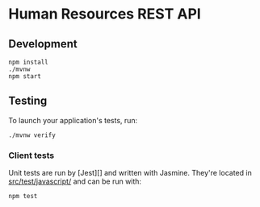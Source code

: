# Human Resources REST API

## Development

    npm install
    ./mvnw
    npm start

## Testing

To launch your application's tests, run:

    ./mvnw verify

### Client tests

Unit tests are run by [Jest][] and written with Jasmine. They're located in [src/test/javascript/](src/test/javascript/) and can be run with:

    npm test
